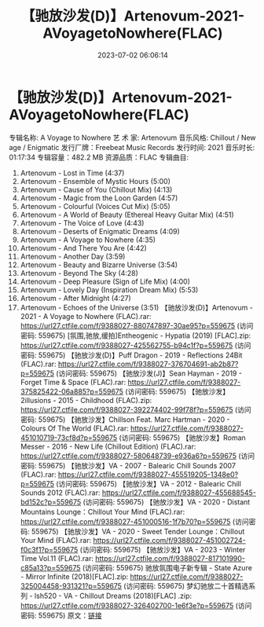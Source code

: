 ﻿---
title: 【驰放沙发(D)】Artenovum-2021-AVoyagetoNowhere(FLAC)
date: 2023-07-02 06:06:14
categories: 古典音乐、新世纪、纯音雅乐
tags: 纯音雅乐
---
# 【驰放沙发(D)】Artenovum-2021-AVoyagetoNowhere(FLAC)

专辑名称: A Voyage to Nowhere
艺 术 家: Artenovum
音乐风格: Chillout / New age / Enigmatic
发行厂牌：Freebeat Music Records
发行时间: 2021
音乐时长: 01:17:34
专辑容量：482.2 MB
资源品质：FLAC
专辑曲目:
01. Artenovum - Lost in Time (4:37)
02. Artenovum - Ensemble of Mystic Hours (5:00)
03. Artenovum - Cause of You (Chillout Mix) (4:13)
04. Artenovum - Magic from the Loon Garden (4:57)
05. Artenovum - Colourful (Voices Cut Mix) (5:05)
06. Artenovum - A World of Beauty (Ethereal Heavy Guitar Mix)
(4:51)
07. Artenovum - The Voice of Love (4:43)
08. Artenovum - Deserts of Enigmatic Dreams (4:09)
09. Artenovum - A Voyage to Nowhere (4:35)
10. Artenovum - And There You Are (4:42)
11. Artenovum - Another Day (3:59)
12. Artenovum - Beauty and Bizarre Universe (3:54)
13. Artenovum - Beyond The Sky (4:28)
14. Artenovum - Deep Pleasure (Sign of Life Mix) (4:00)
15. Artenovum - Lovely Day (Inspiration Dream Mix) (5:53)
16. Artenovum - After Midnight (4:27)
17. Artenovum - Echoes of the Universe (3:51)
【驰放沙发(D)】Artenovum - 2021 - A Voyage to Nowhere (FLAC).rar:
https://url27.ctfile.com/f/9388027-880747897-30ae95?p=559675
(访问密码: 559675)
[氛围,驰放,缓拍]Entheogenic - Hypatia (2019) [FLAC].zip: https://url27.ctfile.com/f/9388027-425562755-b94c1f?p=559675
(访问密码: 559675)
【驰放沙发(D)】Puff Dragon - 2019 - Reflections 24Bit (FLAC).rar:
https://url27.ctfile.com/f/9388027-376704691-ab2b87?p=559675
(访问密码: 559675)
【驰放沙发(J)】Sean Hayman - 2019 - Forget Time & Space
(FLAC).rar: https://url27.ctfile.com/f/9388027-375825422-06a885?p=559675
(访问密码: 559675)
【驰放沙发】2illusions - 2015 - Childhood (FLAC).zip: https://url27.ctfile.com/f/9388027-392274402-99f78f?p=559675
(访问密码: 559675)
【驰放沙发】Chillson Feat. Marc Hartman - 2020 - Colours Of The World
(FLAC).rar: https://url27.ctfile.com/f/9388027-451010719-73cf8d?p=559675
(访问密码: 559675)
【驰放沙发】Roman Messer - 2016 - New Life (Chillout Edition)
(FLAC).rar: https://url27.ctfile.com/f/9388027-580648739-e936a6?p=559675
(访问密码: 559675)
【驰放沙发】VA - 2007 - Balearic Chill Sounds 2007 (FLAC).rar:
https://url27.ctfile.com/f/9388027-455519205-1348e0?p=559675
(访问密码: 559675)
【驰放沙发】VA - 2012 - Balearic Chill Sounds 2012 (FLAC).rar:
https://url27.ctfile.com/f/9388027-455688545-bd152c?p=559675
(访问密码: 559675)
【驰放沙发】VA - 2020 - Distant Mountains Lounge：Chillout Your Mind
(FLAC).rar: https://url27.ctfile.com/f/9388027-451000516-1f7b70?p=559675
(访问密码: 559675)
【驰放沙发】VA - 2020 - Sweet Tender Lounge：Chillout Your Mind
(FLAC).rar: https://url27.ctfile.com/f/9388027-451002724-f0c3f1?p=559675
(访问密码: 559675)
【驰放沙发】VA - 2023 - Winter Time Vol.11 (FLAC).rar: https://url27.ctfile.com/f/9388027-817101990-c85a13?p=559675
(访问密码: 559675)
驰放氛围电子新专辑 - State Azure - Mirror Infinite (2018)[FLAC].zip:
https://url27.ctfile.com/f/9388027-325004458-931321?p=559675
(访问密码: 559675)
梦幻驰放二十首精选系列 - lsh520 - VA - Chillout Dreams (2018)[FLAC] .zip:
https://url27.ctfile.com/f/9388027-326402700-1e6f3e?p=559675
(访问密码: 559675)
原文：[链接](https://blog.sina.com.cn/s/blog_1647c7e76010312io.html)